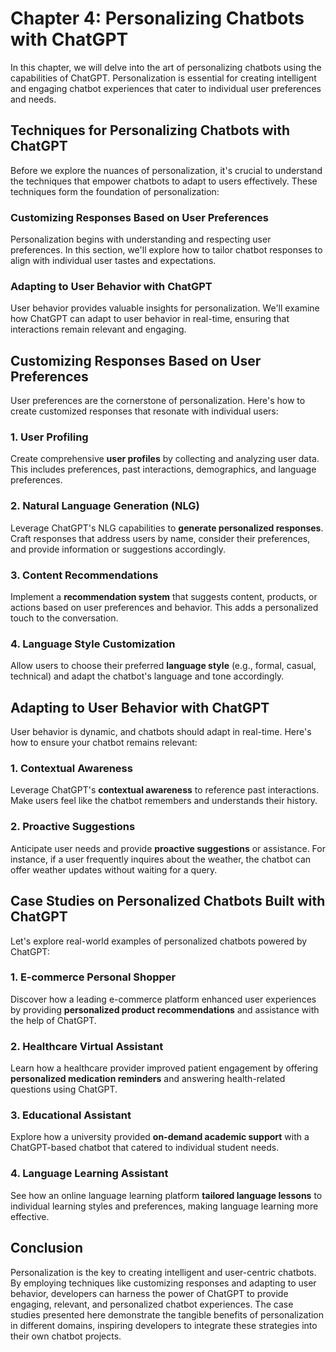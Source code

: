 Chapter 4: Personalizing Chatbots with ChatGPT
==============================================

In this chapter, we will delve into the art of personalizing chatbots using the capabilities of ChatGPT. Personalization is essential for creating intelligent and engaging chatbot experiences that cater to individual user preferences and needs.

Techniques for Personalizing Chatbots with ChatGPT
--------------------------------------------------

Before we explore the nuances of personalization, it's crucial to understand the techniques that empower chatbots to adapt to users effectively. These techniques form the foundation of personalization:

### Customizing Responses Based on User Preferences

Personalization begins with understanding and respecting user preferences. In this section, we'll explore how to tailor chatbot responses to align with individual user tastes and expectations.

### Adapting to User Behavior with ChatGPT

User behavior provides valuable insights for personalization. We'll examine how ChatGPT can adapt to user behavior in real-time, ensuring that interactions remain relevant and engaging.

Customizing Responses Based on User Preferences
-----------------------------------------------

User preferences are the cornerstone of personalization. Here's how to create customized responses that resonate with individual users:

### 1. User Profiling

Create comprehensive **user profiles** by collecting and analyzing user data. This includes preferences, past interactions, demographics, and language preferences.

### 2. Natural Language Generation (NLG)

Leverage ChatGPT's NLG capabilities to **generate personalized responses**. Craft responses that address users by name, consider their preferences, and provide information or suggestions accordingly.

### 3. Content Recommendations

Implement a **recommendation system** that suggests content, products, or actions based on user preferences and behavior. This adds a personalized touch to the conversation.

### 4. Language Style Customization

Allow users to choose their preferred **language style** (e.g., formal, casual, technical) and adapt the chatbot's language and tone accordingly.

Adapting to User Behavior with ChatGPT
--------------------------------------

User behavior is dynamic, and chatbots should adapt in real-time. Here's how to ensure your chatbot remains relevant:

### 1. Contextual Awareness

Leverage ChatGPT's **contextual awareness** to reference past interactions. Make users feel like the chatbot remembers and understands their history.

### 2. Proactive Suggestions

Anticipate user needs and provide **proactive suggestions** or assistance. For instance, if a user frequently inquires about the weather, the chatbot can offer weather updates without waiting for a query.

Case Studies on Personalized Chatbots Built with ChatGPT
--------------------------------------------------------

Let's explore real-world examples of personalized chatbots powered by ChatGPT:

### 1. E-commerce Personal Shopper

Discover how a leading e-commerce platform enhanced user experiences by providing **personalized product recommendations** and assistance with the help of ChatGPT.

### 2. Healthcare Virtual Assistant

Learn how a healthcare provider improved patient engagement by offering **personalized medication reminders** and answering health-related questions using ChatGPT.

### 3. Educational Assistant

Explore how a university provided **on-demand academic support** with a ChatGPT-based chatbot that catered to individual student needs.

### 4. Language Learning Assistant

See how an online language learning platform **tailored language lessons** to individual learning styles and preferences, making language learning more effective.

Conclusion
----------

Personalization is the key to creating intelligent and user-centric chatbots. By employing techniques like customizing responses and adapting to user behavior, developers can harness the power of ChatGPT to provide engaging, relevant, and personalized chatbot experiences. The case studies presented here demonstrate the tangible benefits of personalization in different domains, inspiring developers to integrate these strategies into their own chatbot projects.
